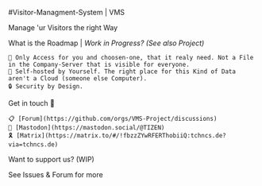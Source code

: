 #Visitor-Managment-System | VMS

Manage 'ur Visitors the right Way

What is the Roadmap | _Work in Progress? (See also Project)_

    📁 Only Access for you and choosen-one, that it realy need. Not a File in the Company-Server that is visible for everyone.
    🤝 Self-hosted by Yourself. The right place for this Kind of Data aren't a Cloud (someone else Computer).
    🔒 Security by Design.


Get in touch 💬

    📋 [Forum](https://github.com/orgs/VMS-Project/discussions)
    🐘 [Mastodon](https://mastodon.social/@TIZEN)
    🎗️ [Matrix](https://matrix.to/#/!fbzzZYwRFERThobiiQ:tchncs.de?via=tchncs.de) 

Want to support us? (WIP)

See Issues & Forum for more
